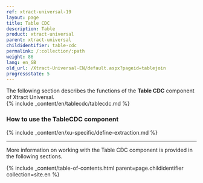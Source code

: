 ```yaml
---
ref: xtract-universal-19
layout: page
title: Table CDC
description: Table
product: xtract-universal
parent: xtract-universal
childidentifier: table-cdc
permalink: /:collection/:path
weight: 86
lang: en_GB
old_url: /Xtract-Universal-EN/default.aspx?pageid=tablejoin
progressstate: 5
---
```

The following section describes the functions of the **Table CDC** component of Xtract Universal. <br>
{% include _content/en/tablecdc/tablecdc.md %}


### How to use the TableCDC component
{% include _content/en/xu-specific/define-extraction.md %}

---
More information on working with the Table CDC component is provided in the following sections.

{% include _content/table-of-contents.html parent=page.childidentifier collection=site.en %}